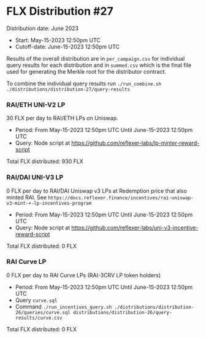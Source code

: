 # FLX Distribution #27

Distribution date: June 2023

- Start: May-15-2023 12:50pm UTC
- Cutoff-date: June-15-2023 12:50pm UTC

Results of the overall distribution are in `per_campaign.csv` for individual query results for each distribution and in `summed.csv` which is the final file used for generating the Merkle root for the distributor contract.

To combine the individual query results run `./run_combine.sh ./distributions/distribution-27/query-results`

### RAI/ETH UNI-V2 LP

30 FLX per day to RAI/ETH LPs on Uniswap.

- Period: From May-15-2023 12:50pm UTC Until June-15-2023 12:50pm UTC
- Query: Node script at https://github.com/reflexer-labs/lp-minter-reward-script

Total FLX distributed: 930 FLX

### RAI/DAI UNI-V3 LP

0 FLX per day to RAI/DAI Uniswap v3 LPs at Redemption price that also minted RAI. See `https://docs.reflexer.finance/incentives/rai-uniswap-v3-mint-+-lp-incentives-program`

- Period: From May-15-2023 12:50pm UTC Until June-15-2023 12:50pm UTC
- Query: Node script at https://github.com/reflexer-labs/uni-v3-incentive-reward-script

Total FLX distributed: 0 FLX

### RAI Curve LP

0 FLX per day to RAI Curve LPs (RAI-3CRV LP token holders)

- Period: From May-15-2023 12:50pm UTC Until June-15-2023 12:50pm UTC
- Query `curve.sql`
- Command `./run_incentives_query.sh ./distributions/distribution-26/queries/curve.sql distributions/distribution-26/query-results/curve.csv`

Total FLX distributed: 0 FLX
